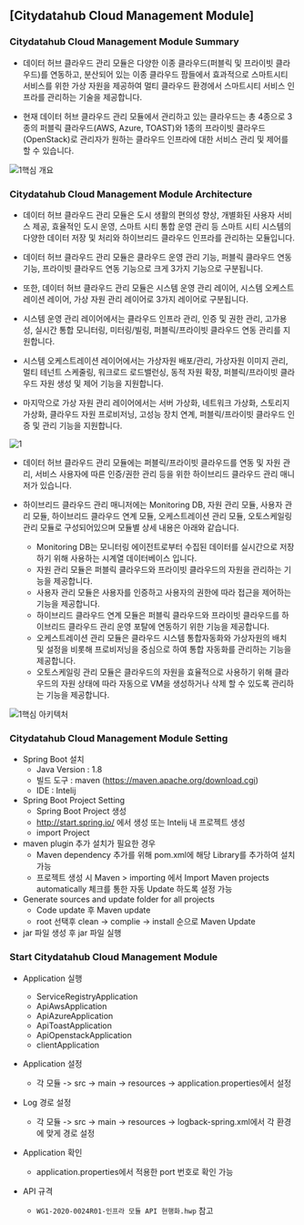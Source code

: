 ## [Citydatahub Cloud Management Module]

### Citydatahub Cloud Management Module Summary

+ 데이터 허브 클라우드 관리 모듈은 다양한 이종 클라우드(퍼블릭 및 프라이빗 클라우드)를 연동하고, 분산되어 있는 이종 클라우드 팜들에서 효과적으로 스마트시티 서비스를 위한 가상 자원을 제공하여 멀티 클라우드 환경에서 스마트시티 서비스 인프라를 관리하는 기술을 제공합니다.

+ 현재 데이터 허브 클라우드 관리 모듈에서 관리하고 있는 클라우드는 총 4종으로 3종의 퍼블릭 클라우드(AWS, Azure, TOAST)와 1종의 프라이빗 클라우드(OpenStack)로 관리자가 원하는 클라우드 인프라에 대한 서비스 관리 및 제어를 할 수 있습니다.

![1핵심 개요](https://user-images.githubusercontent.com/23303734/163297040-d2b9712d-0bbb-4321-869c-6c2ca2b39e4a.png)  

### Citydatahub Cloud Management Module Architecture

+ 데이터 허브 클라우드 관리 모듈은 도시 생활의 편의성 향상, 개별화된 사용자 서비스 제공, 효율적인 도시 운영, 스마트 시티 통합 운영 관리 등 스마트 시티 시스템의 다양한 데이터 저장 및 처리와 하이브리드 클라우드 인프라를 관리하는 모듈입니다.

+ 데이터 허브 클라우드 관리 모듈은 클라우드 운영 관리 기능, 퍼블릭 클라우드 연동 기능, 프라이빗 클라우드 연동 기능으로 크게 3가지 기능으로 구분됩니다.

+ 또한, 데이터 허브 클라우드 관리 모듈은 시스템 운영 관리 레이어, 시스템 오케스트레이션 레이어, 가상 자원 관리 레이어로 3가지 레이어로 구분됩니다. 

+ 시스템 운영 관리 레이어에서는 클라우드 인프라 관리, 인증 및 권한 관리, 고가용성, 실시간 통합 모니터링, 미터링/빌링, 퍼블릭/프라이빗 클라우드 연동 관리를 지원합니다.

+ 시스템 오케스트레이션 레이어에서는 가상자원 배포/관리, 가상자원 이미지 관리, 멀티 테넌트 스케줄링, 워크로드 로드밸런싱, 동적 자원 확장, 퍼블릭/프라이빗 클라우드 자원 생성 및 제어 기능을 지원합니다.

+ 마지막으로 가상 자원 관리 레이어에서는 서버 가상화, 네트워크 가상화, 스토리지 가상화, 클라우드 자원 프로비저닝, 고성능 장치 연계, 퍼블릭/프라이빗 클라우드 인증 및 관리 기능을 지원합니다.

![1](https://user-images.githubusercontent.com/23303734/163107199-28790644-ec4a-4dae-ae8f-4df0d2e38a53.png)

+ 데이터 허브 클라우드 관리 모듈에는 퍼블릭/프라이빗 클라우드를 연동 및 자원 관리, 서비스 사용자에 따른 인증/권한 관리 등을 위한 하이브리드 클라우드 관리 매니저가 있습니다.

+ 하이브리드 클라우드 관리 매니저에는 Monitoring DB, 자원 관리 모듈, 사용자 관리 모듈, 하이브리드 클라우드 연계 모듈, 오케스트레이션 관리 모듈, 오토스케일링 관리 모듈로 구성되어있으며 모듈별 상세 내용은 아래와 같습니다.

  + Monitoring DB는 모니터링 에이전트로부터 수집된 데이터를 실시간으로 저장하기 위해 사용하는 시계열 데이터베이스 입니다.
  + 자원 관리 모듈은 퍼블릭 클라우드와 프라이빗 클라우드의 자원을 관리하는 기능을 제공합니다.
  + 사용자 관리 모듈은 사용자를 인증하고 사용자의 권한에 따라 접근을 제어하는 기능을 제공합니다.
  + 하이브리드 클라우드 연계 모듈은 퍼블릭 클라우드와 프라이빗 클라우드를 하이브리드 클라우드 관리 운영 포탈에 연동하기 위한 기능을 제공합니다.
  + 오케스트레이션 관리 모듈은 클라우드 시스템 통합자동화와 가상자원의 배치 및 설정을 비롯해 프로비저닝을 중심으로 하여 통합 자동화를 관리하는 기능을 제공합니다.
  + 오토스케일링 관리 모듈은 클라우드의 자원을 효율적으로 사용하기 위해 클라우드의 자원 상태에 따라 자동으로 VM을 생성하거나 삭제 할 수 있도록 관리하는 기능을 제공합니다.

 ![1핵심 아키텍처](https://user-images.githubusercontent.com/23303734/163297093-4a518c54-6459-4db5-99a8-48b037da2a7f.png)

### Citydatahub Cloud Management Module Setting

+ Spring Boot 설치
    + Java Version : 1.8
    + 빌드 도구 : maven (https://maven.apache.org/download.cgi)
    + IDE : Intelij
+ Spring Boot Project Setting
    + Spring Boot Project 생성
    + http://start.spring.io/ 에서 생성 또는 Intelij 내 프로젝트 생성
    + import Project
+ maven plugin 추가 설치가 필요한 경우
    + Maven dependency 추가를 위해 pom.xml에 해당 Library를 추가하여 설치 가능
    + 프로젝트 생성 시 Maven > importing 에서 Import Maven projects automatically 체크를 통한 자동 Update 하도록 설정 가능
+ Generate sources and update folder for all projects
    + Code update 후 Maven update
    + root 선택후 clean -> complie -> install 순으로 Maven Update 
+ jar 파일 생성 후 jar 파일 실행

### Start Citydatahub Cloud Management Module
+ Application 실행
    + ServiceRegistryApplication
    + ApiAwsApplication
    + ApiAzureApplication
    + ApiToastApplication
    + ApiOpenstackApplication
    + clientApplication

+ Application 설정
    + 각 모듈 -> src -> main -> resources -> application.properties에서 설정
    
+ Log 경로 설정
    + 각 모듈 -> src -> main -> resources -> logback-spring.xml에서 각 환경에 맞게 경로 설정
    
+ Application 확인
    + application.properties에서 적용한 port 번호로 확인 가능

+ API 규격
    + `WG1-2020-0024R01-인프라 모듈 API 현행화.hwp` 참고
